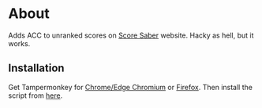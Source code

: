# About

Adds ACC to unranked scores on [Score Saber](https://scoresaber.com) website. Hacky as hell, but it works.

## Installation

Get Tampermonkey for [Chrome/Edge Chromium](https://chrome.google.com/webstore/detail/tampermonkey/dhdgffkkebhmkfjojejmpbldmpobfkfo) or [Firefox](https://addons.mozilla.org/firefox/addon/tampermonkey/). Then install the script from [here](https://github.com/motzel/scoresaber-unranked-acc/raw/master/scoresaber-unranked-acc.user.js).
